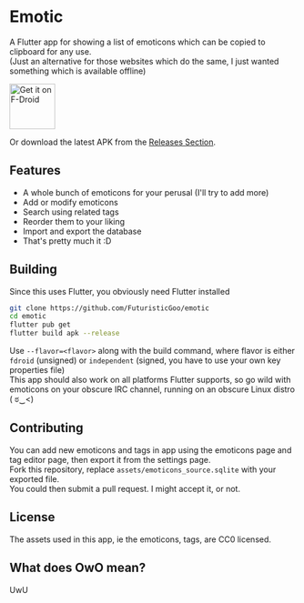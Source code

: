 # Emotic 
A Flutter app for showing a list of emoticons which can be copied to clipboard for any use.  
(Just an alternative for those websites which do the same, I just wanted something which is available offline)

[<img src="https://fdroid.gitlab.io/artwork/badge/get-it-on.png"
     alt="Get it on F-Droid"
     height="80">](https://f-droid.org/packages/futuristicgoo.emotic/)

Or download the latest APK from the [Releases Section](https://github.com/FuturisticGoo/emotic/releases/latest).

## Features
* A whole bunch of emoticons for your perusal (I'll try to add more)
* Add or modify emoticons
* Search using related tags
* Reorder them to your liking
* Import and export the database
* That's pretty much it :D

## Building
Since this uses Flutter, you obviously need Flutter installed  
```bash
git clone https://github.com/FuturisticGoo/emotic
cd emotic
flutter pub get
flutter build apk --release
```
Use `--flavor=<flavor>` along with the build command, where flavor is either `fdroid` (unsigned) or `independent` (signed, you have to use your own key properties file)   
This app should also work on all platforms Flutter supports, so go wild with emoticons on your obscure IRC channel, running on an obscure Linux distro ( ಠ‿<)  

## Contributing
You can add new emoticons and tags in app using the emoticons page and tag editor page, then export it from the settings page.  
Fork this repository, replace `assets/emoticons_source.sqlite` with your exported file.    
You could then submit a pull request. I might accept it, or not.

## License
The assets used in this app, ie the emoticons, tags, are CC0 licensed.

## What does OwO mean?
UwU

